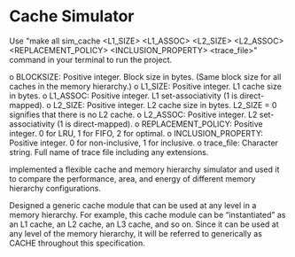 # Cache Simulator

Use "make all sim_cache <BLOCKSIZE> <L1_SIZE> <L1_ASSOC> <L2_SIZE> <L2_ASSOC> <REPLACEMENT_POLICY> <INCLUSION_PROPERTY> <trace_file>" command in your terminal to run the project. 

o BLOCKSIZE: Positive integer. Block size in bytes. (Same block size for all caches in the memory hierarchy.)
o L1_SIZE: Positive integer. L1 cache size in bytes.
o L1_ASSOC: Positive integer. L1 set-associativity (1 is direct-mapped).
o L2_SIZE: Positive integer. L2 cache size in bytes. L2_SIZE = 0 signifies that there is no L2 cache.
o L2_ASSOC: Positive integer. L2 set-associativity (1 is direct-mapped). o REPLACEMENT_POLICY: Positive integer. 0 for LRU, 1 for FIFO, 2 for
optimal.
o INCLUSION_PROPERTY: Positive integer. 0 for non-inclusive, 1 for inclusive. o trace_file: Character string. Full name of trace file including any extensions.


implemented a flexible cache and memory hierarchy simulator and used it to compare the performance, area, and energy of different memory hierarchy configurations.

Designed a generic cache module that can be used at any level in a memory hierarchy. For example, this cache module can be “instantiated” as an L1 cache, an L2 cache, an L3 cache, and so on. Since it can be used at any level of the memory hierarchy, it will be referred to generically as CACHE throughout this specification.
